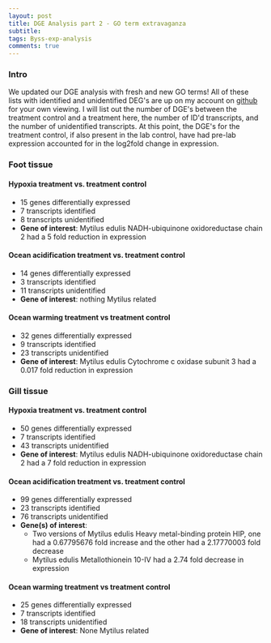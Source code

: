 ```yaml
---
layout: post
title: DGE Analysis part 2 - GO term extravaganza
subtitle:
tags: Byss-exp-analysis
comments: true
---
```

### Intro

We updated our DGE analysis with fresh and new GO terms! All of these lists with identified and unidentified DEG's are up on my account on [github](https://github.com/graceleuchtenberger/Byssus-expression-analysis/tree/4bb686e58b65494da14ea39f19c810caa0fcaefa/output/DEG_lists/with_GO_terms) for your own viewing. I will list out the number of DGE's between the treatment control and a treatment here, the number of ID'd transcripts, and the number of unidentified transcripts. At this point, the DGE's for the treatment control, if also present in the lab control, have had pre-lab expression accounted for in the log2fold change in expression.

### Foot tissue

#### Hypoxia treatment vs. treatment control
- 15 genes differentially expressed
- 7 transcripts identified
- 8 transcripts unidentified
- **Gene of interest**: Mytilus edulis NADH-ubiquinone oxidoreductase chain 2 had a 5 fold reduction in expression

#### Ocean acidification treatment vs. treatment control
- 14 genes differentially expressed
- 3 transcripts identified
- 11 transcripts unidentified
- **Gene of interest**: nothing Mytilus related

#### Ocean warming treatment vs treatment control

- 32 genes differentially expressed
- 9 transcripts identified
- 23 transcripts unidentified
- **Gene of interest**: Mytilus edulis Cytochrome c oxidase subunit 3 had a 0.017 fold reduction in expression

### Gill tissue

#### Hypoxia treatment vs. treatment control
- 50 genes differentially expressed
- 7 transcripts identified
- 43 transcripts unidentified
- **Gene of interest**: Mytilus edulis NADH-ubiquinone oxidoreductase chain 2 had a 7 fold reduction in expression

#### Ocean acidification treatment vs. treatment control
- 99 genes differentially expressed
- 23 transcripts identified
- 76 transcripts unidentified
- **Gene(s) of interest**:
  - Two versions of Mytilus edulis Heavy metal-binding protein HIP, one had a 0.67795676 fold increase and the other had a 2.17770003 fold decrease
  - Mytilus edulis Metallothionein 10-IV had a 2.74 fold decrease in expression

#### Ocean warming treatment vs treatment control

- 25 genes differentially expressed
- 7 transcripts identified
- 18 transcripts unidentified 
- **Gene of interest**: None Mytilus related
